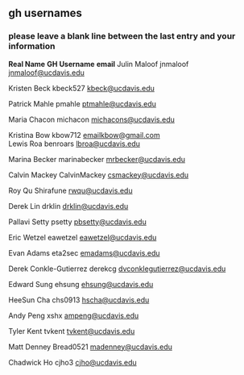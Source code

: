 ## gh usernames

### please leave a blank line between the last entry and your information

__Real Name__		__GH Username__		__email__
Julin Maloof		jnmaloof		jnmaloof@ucdavis.edu

Kristen Beck		kbeck527		kbeck@ucdavis.edu

Patrick Mahle		pmahle			ptmahle@ucdavis.edu

Maria Chacon		michacon		michacons@ucdavis.edu

Kristina Bow 		kbow712			emailkbow@gmail.com					
Lewis Roa               benroars		lbroa@ucdavis.edu

Marina Becker		marinabecker	mrbecker@ucdavis.edu

Calvin Mackey           CalvinMackey            csmackey@ucdavis.edu

Roy Qu			Shirafune		rwqu@ucdavis.edu

Derek Lin		drklin			drklin@ucdavis.edu

Pallavi Setty		psetty			pbsetty@ucdavis.edu

Eric Wetzel		eawetzel		eawetzel@ucdavis.edu

Evan Adams		eta2sec			emadams@ucdavis.edu

Derek Conkle-Gutierrez  derekcg                 dvconklegutierrez@ucdavis.edu
       
Edward Sung		ehsung			ehsung@ucdavis.edu

HeeSun Cha              chs0913	                hscha@ucdavis.edu

Andy Peng               xshx                    ampeng@ucdavis.edu

Tyler Kent		tvkent			tvkent@ucdavis.edu

Matt Denney		Bread0521		madenney@ucdavis.edu

Chadwick Ho		cjho3			cjho@ucdavis.edu
